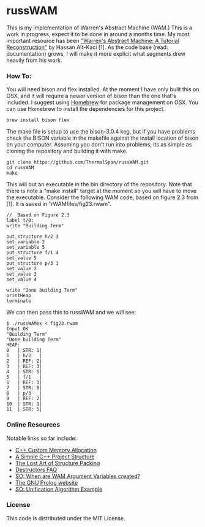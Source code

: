 # russWAM

This is my implementation of Warren's Abstract Machine (WAM.) This is a work in progress, expect it to be done in around a months time. My most important resource has been <a href="http://wambook.sourceforge.net">"Warren's Abstract Machine: A Tutorial Reconstruction"</a> by Hassan Aït-Kaci [1]. As the code base (read: documentation) grows, I will make it more explicit what segments drew heavily from his work.  

### How To:
You will need bison and flex installed. At the moment I have only built this on OSX, and it will require a newer version of bison than the one that's included. I suggest using <a href="http://brew.sh">Homebrew</a> for package management on OSX. You can use Homebrew to install the dependencies for this project.
```
brew install bison flex
```
The make file is setup to use the bison-3.0.4 keg, but if you have problems check the BISON variable in the makefile against the install location of bison on your computer. Assuming you don't run into problems, its as simple as cloning the repository and building it with make. 
```
git clone https://github.com/ThermalSpan/russWAM.git
cd russWAM
make
```
This will but an executable in the bin directory of the repository. Note that there is note a "make install" target at the moment so you will have to move the executable. Consider the following WAM code, based on figure 2.3 from [1]. It is saved in "rWAMfiles/fig23.rwam".
```
//  Based on Figure 2.3
label t/0:
write "Building Term"

put_structure h/2 3
set_variable 2
set_variable 5
put_structure f/1 4
set_value 5
put_structure p/3 1
set_value 2
set_value 3
set_value 4

write "Done building Term"
printHeap
terminate
```
We can then pass this to russWAM and we will see:
```
$ ./russWAMex < fig23.rwam
Input OK
"Building Term"
"Done building Term"
HEAP:
0	| STR: 1|
1	| h/2	|
2	| REF: 2|
3	| REF: 3|
4	| STR: 5|
5	| f/1	|
6	| REF: 3|
7	| STR: 8|
8	| p/3	|
9	| REF: 2|
10	| STR: 1|
11	| STR: 5|

```


### Online Resources

Notable links so far include:

<ul>
<li><a href="http://www.gamedev.net/page/resources/_/technical/general-programming/c-custom-memory-allocation-r3010"> C++ Custom Memory Allocation </a></li>
<li><a href="http://hiltmon.com/blog/2013/07/03/a-simple-c-plus-plus-project-structure/"> A Simple C++ Project Structure </a></li>
<li><a href="http://www.catb.org/esr/structure-packing/"> The Lost Art of Structure Packing </a></li>
<li><a href="https://isocpp.org/wiki/faq/dtors#overview-dtors"> Destructors FAQ </a></li>
<li><a href="http://stackoverflow.com/questions/18260876/in-a-warrens-abstract-machine-where-are-argument-variables-created"> SO: When are WAM Argument Variables created? </a></li>
<li><a href="http://www.gprolog.org/"> The GNU Prolog website </a></li>
<li><a href="http://stackoverflow.com/questions/19459516/unification-algorithm-example-in-wam-warrens-abstract-machine"> SO: Unification Algorithm Example </a></li>
</ul>

### License

This code is distributed under the MIT License. 
